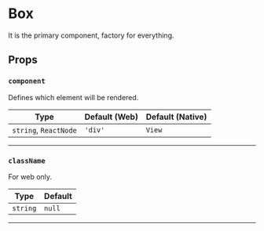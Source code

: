 # Box

It is the primary component, factory for everything.

## Props

### `component`

Defines which element will be rendered.

| Type                   | Default (Web) | Default (Native) |
|------------------------|---------------|------------------|
| `string`, `ReactNode`  | `'div'`       | `View`           |

---

### `className`

For web only.

| Type     | Default |
|----------|---------|
| `string` | `null`  |

---
